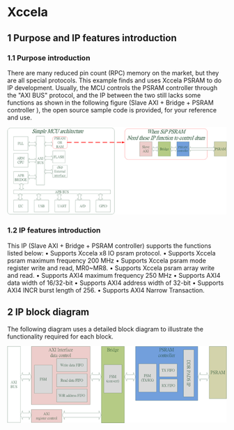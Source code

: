 # Xccela
## 1	Purpose and IP features introduction

### 1.1	Purpose introduction
There are many reduced pin count (RPC) memory on the market, but they are all special protocols. This example finds and uses Xccela PSRAM to do IP development.
Usually, the MCU controls the PSRAM controller through the "AXI BUS" protocol, and the IP between the two still lacks some functions as shown in the following figure (Slave AXI + Bridge + PSRAM controller ), the open source sample code is provided, for your reference and use.
<p align="center">
  <img src="xgui/figure2.png">
</p>

### 1.2	IP features introduction
This IP (Slave AXI + Bridge + PSRAM controller) supports the functions listed below:
•	Supports Xccela x8 IO psram protocol.
•	Supports Xccela psram maximum frequency 200 MHz
•	Supports Xccela psram mode register write and read, MR0~MR8.
•	Supports Xccela psram array write and read.
•	Supports AXI4 maximum frequency 250 MHz
•	Supports AXI4 data width of 16/32-bit
•	Supports AXI4 address width of 32-bit
•	Supports AXI4 INCR burst length of 256.
•	Supports AXI4 Narrow Transaction.

## 2	IP block diagram
The following diagram uses a detailed block diagram to illustrate the functionality required for each block.
<p align="center">
  <img src="xgui/figure1.png">
</p>
 
